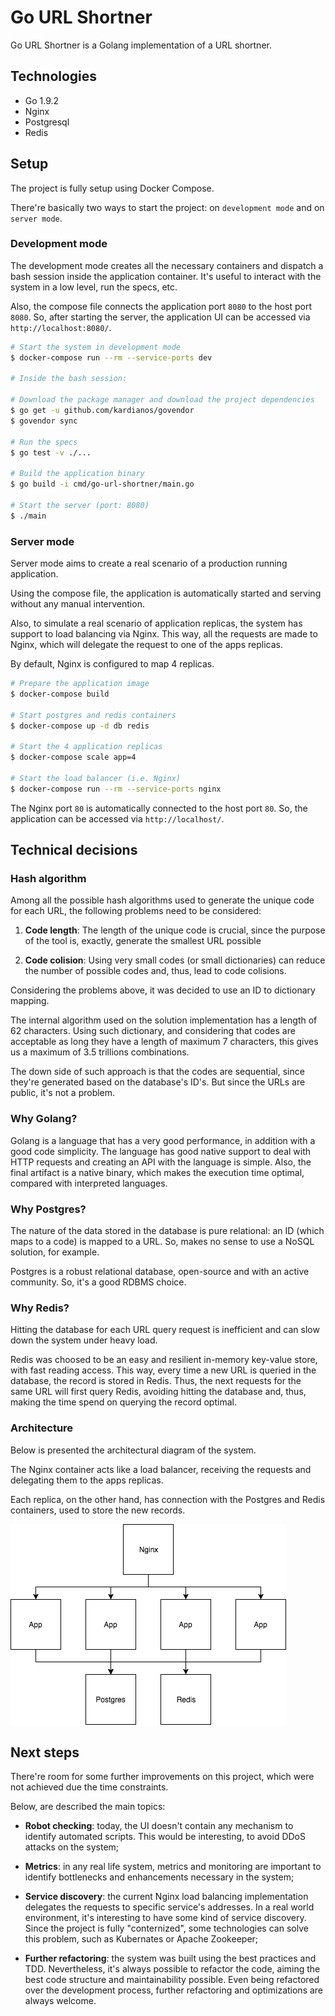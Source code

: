 # Go URL Shortner

Go URL Shortner is a Golang implementation of a URL shortner.

## Technologies

- Go 1.9.2
- Nginx
- Postgresql
- Redis

## Setup

The project is fully setup using Docker Compose.

There're basically two ways to start the project: on `development mode` and on `server mode`.

### Development mode

The development mode creates all the necessary containers and dispatch a bash session inside the application container. It's useful to interact with the system in a low level, run the specs, etc.

Also, the compose file connects the application port `8080` to the host port `8080`. So, after starting the server, the application UI can be accessed via `http://localhost:8080/`.

```bash
# Start the system in development mode
$ docker-compose run --rm --service-ports dev

# Inside the bash session:

# Download the package manager and download the project dependencies
$ go get -u github.com/kardianos/govendor
$ govendor sync

# Run the specs
$ go test -v ./...

# Build the application binary
$ go build -i cmd/go-url-shortner/main.go

# Start the server (port: 8080)
$ ./main
```

### Server mode

Server mode aims to create a real scenario of a production running application.

Using the compose file, the application is automatically started and serving without any manual intervention.

Also, to simulate a real scenario of application replicas, the system has support to load balancing via Nginx. This way, all the requests are made to Nginx, which will delegate the request to one of the apps replicas.

By default, Nginx is configured to map 4 replicas.

```bash
# Prepare the application image
$ docker-compose build

# Start postgres and redis containers
$ docker-compose up -d db redis

# Start the 4 application replicas
$ docker-compose scale app=4

# Start the load balancer (i.e. Nginx)
$ docker-compose run --rm --service-ports nginx
```

The Nginx port `80` is automatically connected to the host port `80`. So, the application can be accessed via `http://localhost/`.

## Technical decisions

### Hash algorithm

Among all the possible hash algorithms used to generate the unique code for each URL, the following problems need to be considered:

1. **Code length**: The length of the unique code is crucial, since the purpose of the tool is, exactly, generate the smallest URL possible

2. **Code colision**: Using very small codes (or small dictionaries) can reduce the number of possible codes and, thus, lead to code colisions.

Considering the problems above, it was decided to use an ID to dictionary mapping.

The internal algorithm used on the solution implementation has a length of 62 characters. Using such dictionary, and considering that codes are acceptable as long they have a length of maximum 7 characters, this gives us a maximum of 3.5 trillions combinations.

The down side of such approach is that the codes are sequential, since they're generated based on the database's ID's. But since the URLs are public, it's not a problem.

### Why Golang?

Golang is a language that has a very good performance, in addition with a good code simplicity. The language has good native support to deal with HTTP requests and creating an API with the language is simple. Also, the final artifact is a native binary, which makes the execution time optimal, compared with interpreted languages.

### Why Postgres?

The nature of the data stored in the database is pure relational: an ID (which maps to a code) is mapped to a URL. So, makes no sense to use a NoSQL solution, for example.

Postgres is a robust relational database, open-source and with an active community. So, it's a good RDBMS choice.

### Why Redis?

Hitting the database for each URL query request is inefficient and can slow down the system under heavy load.

Redis was choosed to be an easy and resilient in-memory key-value store, with fast reading access. This way, every time a new URL is queried in the database, the record is stored in Redis. Thus, the next requests for the same URL will first query Redis, avoiding hitting the database and, thus, making the time spend on querying the record optimal.

### Architecture

Below is presented the architectural diagram of the system. 

The Nginx container acts like a load balancer, receiving the requests and delegating them to the apps replicas.

Each replica, on the other hand, has connection with the Postgres and Redis containers, used to store the new records.

![architecture_diagram](./docs/images/architecture.png "Architecture Diagram")

## Next steps

There're room for some further improvements on this project, which were not achieved due the time constraints.

Below, are described the main topics:

- **Robot checking**: today, the UI doesn't contain any mechanism to identify automated scripts. This would be interesting, to avoid DDoS attacks on the system;

- **Metrics**: in any real life system, metrics and monitoring are important to identify bottlenecks and enhancements necessary in the system;

- **Service discovery**: the current Nginx load balancing implementation delegates the requests to specific service's addresses. In a real world environment, it's interesting to have some kind of service discovery. Since the project is fully "conternized", some technologies can solve this problem, such as Kubernates or Apache Zookeeper;

- **Further refactoring**: the system was built using the best practices and TDD. Nevertheless, it's always possible to refactor the code, aiming the best code structure and maintainability possible. Even being refactored over the development process, further refactoring and optimizations are always welcome.
